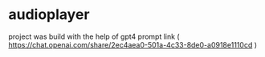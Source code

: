 # audioplayer

project was build with the help of gpt4 
prompt link ( https://chat.openai.com/share/2ec4aea0-501a-4c33-8de0-a0918e1110cd )

